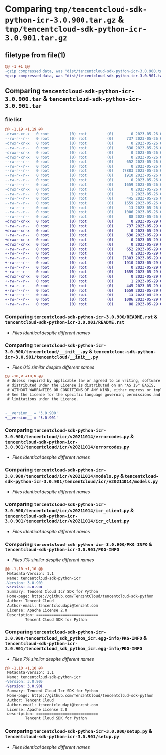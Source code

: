 # Comparing `tmp/tencentcloud-sdk-python-icr-3.0.900.tar.gz` & `tmp/tencentcloud-sdk-python-icr-3.0.901.tar.gz`

## filetype from file(1)

```diff
@@ -1 +1 @@
-gzip compressed data, was "dist/tencentcloud-sdk-python-icr-3.0.900.tar", last modified: Fri May 26 02:20:30 2023, max compression
+gzip compressed data, was "dist/tencentcloud-sdk-python-icr-3.0.901.tar", last modified: Mon May 29 02:29:26 2023, max compression
```

## Comparing `tencentcloud-sdk-python-icr-3.0.900.tar` & `tencentcloud-sdk-python-icr-3.0.901.tar`

### file list

```diff
@@ -1,19 +1,19 @@
-drwxr-xr-x   0 root         (0) root         (0)        0 2023-05-26 02:20:30.000000 tencentcloud-sdk-python-icr-3.0.900/
--rw-r--r--   0 root         (0) root         (0)      737 2023-05-26 02:20:30.000000 tencentcloud-sdk-python-icr-3.0.900/README.rst
-drwxr-xr-x   0 root         (0) root         (0)        0 2023-05-26 02:20:30.000000 tencentcloud-sdk-python-icr-3.0.900/tencentcloud/
--rw-r--r--   0 root         (0) root         (0)      630 2023-05-26 02:20:30.000000 tencentcloud-sdk-python-icr-3.0.900/tencentcloud/__init__.py
-drwxr-xr-x   0 root         (0) root         (0)        0 2023-05-26 02:20:30.000000 tencentcloud-sdk-python-icr-3.0.900/tencentcloud/icr/
-drwxr-xr-x   0 root         (0) root         (0)        0 2023-05-26 02:20:30.000000 tencentcloud-sdk-python-icr-3.0.900/tencentcloud/icr/v20211014/
--rw-r--r--   0 root         (0) root         (0)      652 2023-05-26 02:20:30.000000 tencentcloud-sdk-python-icr-3.0.900/tencentcloud/icr/v20211014/errorcodes.py
--rw-r--r--   0 root         (0) root         (0)        0 2023-05-26 02:20:30.000000 tencentcloud-sdk-python-icr-3.0.900/tencentcloud/icr/v20211014/__init__.py
--rw-r--r--   0 root         (0) root         (0)    17883 2023-05-26 02:20:30.000000 tencentcloud-sdk-python-icr-3.0.900/tencentcloud/icr/v20211014/models.py
--rw-r--r--   0 root         (0) root         (0)     1910 2023-05-26 02:20:30.000000 tencentcloud-sdk-python-icr-3.0.900/tencentcloud/icr/v20211014/icr_client.py
--rw-r--r--   0 root         (0) root         (0)        0 2023-05-26 02:20:30.000000 tencentcloud-sdk-python-icr-3.0.900/tencentcloud/icr/__init__.py
--rw-r--r--   0 root         (0) root         (0)     1659 2023-05-26 02:20:30.000000 tencentcloud-sdk-python-icr-3.0.900/PKG-INFO
-drwxr-xr-x   0 root         (0) root         (0)        0 2023-05-26 02:20:30.000000 tencentcloud-sdk-python-icr-3.0.900/tencentcloud_sdk_python_icr.egg-info/
--rw-r--r--   0 root         (0) root         (0)        1 2023-05-26 02:20:30.000000 tencentcloud-sdk-python-icr-3.0.900/tencentcloud_sdk_python_icr.egg-info/dependency_links.txt
--rw-r--r--   0 root         (0) root         (0)      445 2023-05-26 02:20:30.000000 tencentcloud-sdk-python-icr-3.0.900/tencentcloud_sdk_python_icr.egg-info/SOURCES.txt
--rw-r--r--   0 root         (0) root         (0)     1659 2023-05-26 02:20:30.000000 tencentcloud-sdk-python-icr-3.0.900/tencentcloud_sdk_python_icr.egg-info/PKG-INFO
--rw-r--r--   0 root         (0) root         (0)       13 2023-05-26 02:20:30.000000 tencentcloud-sdk-python-icr-3.0.900/tencentcloud_sdk_python_icr.egg-info/top_level.txt
--rw-r--r--   0 root         (0) root         (0)     1006 2023-05-26 02:20:30.000000 tencentcloud-sdk-python-icr-3.0.900/setup.py
--rw-r--r--   0 root         (0) root         (0)       88 2023-05-26 02:20:30.000000 tencentcloud-sdk-python-icr-3.0.900/setup.cfg
+drwxr-xr-x   0 root         (0) root         (0)        0 2023-05-29 02:29:26.000000 tencentcloud-sdk-python-icr-3.0.901/
+-rw-r--r--   0 root         (0) root         (0)      737 2023-05-29 02:29:26.000000 tencentcloud-sdk-python-icr-3.0.901/README.rst
+drwxr-xr-x   0 root         (0) root         (0)        0 2023-05-29 02:29:26.000000 tencentcloud-sdk-python-icr-3.0.901/tencentcloud/
+-rw-r--r--   0 root         (0) root         (0)      630 2023-05-29 02:29:26.000000 tencentcloud-sdk-python-icr-3.0.901/tencentcloud/__init__.py
+drwxr-xr-x   0 root         (0) root         (0)        0 2023-05-29 02:29:26.000000 tencentcloud-sdk-python-icr-3.0.901/tencentcloud/icr/
+drwxr-xr-x   0 root         (0) root         (0)        0 2023-05-29 02:29:26.000000 tencentcloud-sdk-python-icr-3.0.901/tencentcloud/icr/v20211014/
+-rw-r--r--   0 root         (0) root         (0)      652 2023-05-29 02:29:26.000000 tencentcloud-sdk-python-icr-3.0.901/tencentcloud/icr/v20211014/errorcodes.py
+-rw-r--r--   0 root         (0) root         (0)        0 2023-05-29 02:29:26.000000 tencentcloud-sdk-python-icr-3.0.901/tencentcloud/icr/v20211014/__init__.py
+-rw-r--r--   0 root         (0) root         (0)    17883 2023-05-29 02:29:26.000000 tencentcloud-sdk-python-icr-3.0.901/tencentcloud/icr/v20211014/models.py
+-rw-r--r--   0 root         (0) root         (0)     1910 2023-05-29 02:29:26.000000 tencentcloud-sdk-python-icr-3.0.901/tencentcloud/icr/v20211014/icr_client.py
+-rw-r--r--   0 root         (0) root         (0)        0 2023-05-29 02:29:26.000000 tencentcloud-sdk-python-icr-3.0.901/tencentcloud/icr/__init__.py
+-rw-r--r--   0 root         (0) root         (0)     1659 2023-05-29 02:29:26.000000 tencentcloud-sdk-python-icr-3.0.901/PKG-INFO
+drwxr-xr-x   0 root         (0) root         (0)        0 2023-05-29 02:29:26.000000 tencentcloud-sdk-python-icr-3.0.901/tencentcloud_sdk_python_icr.egg-info/
+-rw-r--r--   0 root         (0) root         (0)        1 2023-05-29 02:29:26.000000 tencentcloud-sdk-python-icr-3.0.901/tencentcloud_sdk_python_icr.egg-info/dependency_links.txt
+-rw-r--r--   0 root         (0) root         (0)      445 2023-05-29 02:29:26.000000 tencentcloud-sdk-python-icr-3.0.901/tencentcloud_sdk_python_icr.egg-info/SOURCES.txt
+-rw-r--r--   0 root         (0) root         (0)     1659 2023-05-29 02:29:26.000000 tencentcloud-sdk-python-icr-3.0.901/tencentcloud_sdk_python_icr.egg-info/PKG-INFO
+-rw-r--r--   0 root         (0) root         (0)       13 2023-05-29 02:29:26.000000 tencentcloud-sdk-python-icr-3.0.901/tencentcloud_sdk_python_icr.egg-info/top_level.txt
+-rw-r--r--   0 root         (0) root         (0)     1006 2023-05-29 02:29:26.000000 tencentcloud-sdk-python-icr-3.0.901/setup.py
+-rw-r--r--   0 root         (0) root         (0)       88 2023-05-29 02:29:26.000000 tencentcloud-sdk-python-icr-3.0.901/setup.cfg
```

### Comparing `tencentcloud-sdk-python-icr-3.0.900/README.rst` & `tencentcloud-sdk-python-icr-3.0.901/README.rst`

 * *Files identical despite different names*

### Comparing `tencentcloud-sdk-python-icr-3.0.900/tencentcloud/__init__.py` & `tencentcloud-sdk-python-icr-3.0.901/tencentcloud/__init__.py`

 * *Files 0% similar despite different names*

```diff
@@ -10,8 +10,8 @@
 # Unless required by applicable law or agreed to in writing, software
 # distributed under the License is distributed on an "AS IS" BASIS,
 # WITHOUT WARRANTIES OR CONDITIONS OF ANY KIND, either express or implied.
 # See the License for the specific language governing permissions and
 # limitations under the License.
 
 
-__version__ = '3.0.900'
+__version__ = '3.0.901'
```

### Comparing `tencentcloud-sdk-python-icr-3.0.900/tencentcloud/icr/v20211014/errorcodes.py` & `tencentcloud-sdk-python-icr-3.0.901/tencentcloud/icr/v20211014/errorcodes.py`

 * *Files identical despite different names*

### Comparing `tencentcloud-sdk-python-icr-3.0.900/tencentcloud/icr/v20211014/models.py` & `tencentcloud-sdk-python-icr-3.0.901/tencentcloud/icr/v20211014/models.py`

 * *Files identical despite different names*

### Comparing `tencentcloud-sdk-python-icr-3.0.900/tencentcloud/icr/v20211014/icr_client.py` & `tencentcloud-sdk-python-icr-3.0.901/tencentcloud/icr/v20211014/icr_client.py`

 * *Files identical despite different names*

### Comparing `tencentcloud-sdk-python-icr-3.0.900/PKG-INFO` & `tencentcloud-sdk-python-icr-3.0.901/PKG-INFO`

 * *Files 7% similar despite different names*

```diff
@@ -1,10 +1,10 @@
 Metadata-Version: 1.1
 Name: tencentcloud-sdk-python-icr
-Version: 3.0.900
+Version: 3.0.901
 Summary: Tencent Cloud Icr SDK for Python
 Home-page: https://github.com/TencentCloud/tencentcloud-sdk-python
 Author: Tencent Cloud
 Author-email: tencentcloudapi@tencent.com
 License: Apache License 2.0
 Description: ============================
         Tencent Cloud SDK for Python
```

### Comparing `tencentcloud-sdk-python-icr-3.0.900/tencentcloud_sdk_python_icr.egg-info/PKG-INFO` & `tencentcloud-sdk-python-icr-3.0.901/tencentcloud_sdk_python_icr.egg-info/PKG-INFO`

 * *Files 7% similar despite different names*

```diff
@@ -1,10 +1,10 @@
 Metadata-Version: 1.1
 Name: tencentcloud-sdk-python-icr
-Version: 3.0.900
+Version: 3.0.901
 Summary: Tencent Cloud Icr SDK for Python
 Home-page: https://github.com/TencentCloud/tencentcloud-sdk-python
 Author: Tencent Cloud
 Author-email: tencentcloudapi@tencent.com
 License: Apache License 2.0
 Description: ============================
         Tencent Cloud SDK for Python
```

### Comparing `tencentcloud-sdk-python-icr-3.0.900/setup.py` & `tencentcloud-sdk-python-icr-3.0.901/setup.py`

 * *Files identical despite different names*

